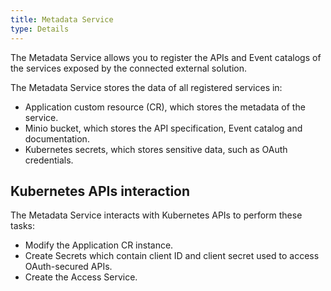 ```yaml
---
title: Metadata Service
type: Details
---
```


The Metadata Service allows you to register the APIs and Event catalogs of the services exposed by the connected external solution.         

The Metadata Service stores the data of all registered services in:
- Application custom resource (CR), which stores the metadata of the service.
- Minio bucket, which stores the API specification, Event catalog and documentation.
- Kubernetes secrets, which stores sensitive data, such as OAuth credentials.

## Kubernetes APIs interaction

The Metadata Service interacts with Kubernetes APIs to perform these tasks:
- Modify the Application CR instance.
- Create Secrets which contain client ID and client secret used to access OAuth-secured APIs.
- Create the Access Service.

